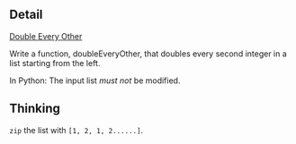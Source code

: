 ## Detail

[Double Every Other](https://www.codewars.com/kata/double-every-other/train/haskell)

Write a function, doubleEveryOther, that doubles every second integer in a list starting from the left.

In Python: The input list *must not* be modified.

## Thinking

`zip` the list with `[1, 2, 1, 2......]`.